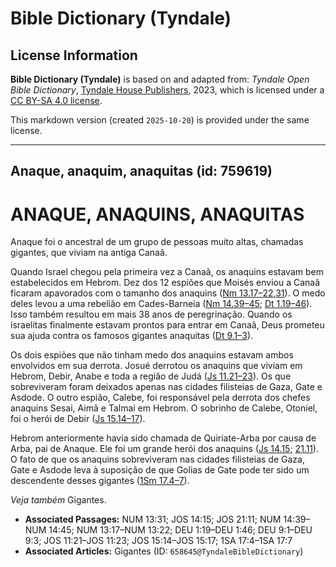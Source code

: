 # Bible Dictionary (Tyndale)

## License Information

**Bible Dictionary (Tyndale)** is based on and adapted from: _Tyndale Open Bible Dictionary_, [Tyndale House Publishers](https://tyndaleopenresources.com/), 2023, which is licensed under a [CC BY-SA 4.0 license](https://creativecommons.org/licenses/by-sa/4.0/legalcode.en).

This markdown version (created `2025-10-20`) is provided under the same license.



--------------------------------

## Anaque, anaquim, anaquitas (id: 759619)

ANAQUE, ANAQUINS, ANAQUITAS
===========================

Anaque foi o ancestral de um grupo de pessoas muito altas, chamadas gigantes, que viviam na antiga Canaã.

Quando Israel chegou pela primeira vez a Canaã, os anaquins estavam bem estabelecidos em Hebrom. Dez dos 12 espiões que Moisés enviou a Canaã ficaram apavorados com o tamanho dos anaquins ([Nm 13\.17–22](https://ref.ly/Num13:17-Num13:22),[31](https://ref.ly/Num13:31)). O medo deles levou a uma rebelião em Cades\-Barneia ([Nm 14\.39–45](https://ref.ly/Num14:39-Num14:45); [Dt 1\.19–46](https://ref.ly/Deut1:19-Deut1:46)). Isso também resultou em mais 38 anos de peregrinação. Quando os israelitas finalmente estavam prontos para entrar em Canaã, Deus prometeu sua ajuda contra os famosos gigantes anaquitas ([Dt 9\.1–3](https://ref.ly/Deut9:1-Deut9:3)).

Os dois espiões que não tinham medo dos anaquins estavam ambos envolvidos em sua derrota. Josué derrotou os anaquins que viviam em Hebrom, Debir, Anabe e toda a região de Judá ([Js 11\.21–23](https://ref.ly/Josh11:21-Josh11:23)). Os que sobreviveram foram deixados apenas nas cidades filisteias de Gaza, Gate e Asdode. O outro espião, Calebe, foi responsável pela derrota dos chefes anaquins Sesai, Aimã e Talmai em Hebrom. O sobrinho de Calebe, Otoniel, foi o herói de Debir ([Js 15\.14–17](https://ref.ly/Josh15:14-Josh15:17)).

Hebrom anteriormente havia sido chamada de Quiriate\-Arba por causa de Arba, pai de Anaque. Ele foi um grande herói dos anaquins ([Js 14\.15](https://ref.ly/Josh14:15); [21\.11](https://ref.ly/Josh21:11)). O fato de que os anaquins sobreviveram nas cidades filisteias de Gaza, Gate e Asdode leva à suposição de que Golias de Gate pode ter sido um descendente desses gigantes ([1Sm 17\.4–7](https://ref.ly/1Sam17:4-1Sam17:7)).

*Veja também* Gigantes.

* **Associated Passages:** NUM 13:31; JOS 14:15; JOS 21:11; NUM 14:39–NUM 14:45; NUM 13:17–NUM 13:22; DEU 1:19–DEU 1:46; DEU 9:1–DEU 9:3; JOS 11:21–JOS 11:23; JOS 15:14–JOS 15:17; 1SA 17:4–1SA 17:7
* **Associated Articles:** Gigantes (ID: `658645@TyndaleBibleDictionary`)

